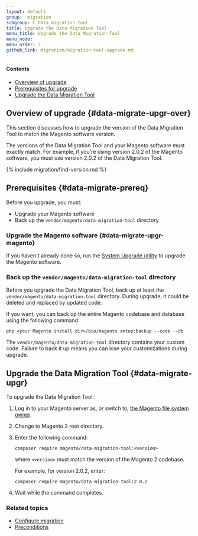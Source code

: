 ```yaml
---
layout: default
group:  migration
subgroup: C_Data migration tool
title: Upgrade the Data Migration Tool
menu_title: Upgrade the Data Migration Tool
menu_node: 
menu_order: 3
github_link: migration/migration-tool-upgrade.md
---
```


#### Contents
*	[Overview of upgrade](#data-migrate-upgr-over)
*	[Prerequisites for upgrade](#data-migrate-upgr-prereq)
*	[Upgrade the Data Migration Tool](#data-migrate-upgr)

## Overview of upgrade {#data-migrate-upgr-over}
This section discusses how to upgrade the version of the Data Migration Tool to match the Magento software version.

The versions of the Data Migration Tool and your Magento software must exactly match. For example, if you're using version 2.0.2 of the Magento software, you must use version 2.0.2 of the Data Migration Tool.

{% include migration/find-version.md %}

## Prerequisites {#data-migrate-prereq}
Before you upgrade, you must:

*	Upgrade your Magento software
*	Back up the `vendor/magento/data-migration-tool` directory

### Upgrade the Magento software {#data-migrate-upgr-magento}
If you haven't already done so, run the <a href="{{page.baseurl}}comp-mgr/upgrader/upgrade-start.html">System Upgrade utility</a> to upgrade the Magento software.

### Back up the `vendor/magento/data-migration-tool` directory
Before you upgrade the Data Migration Tool, back up at least the `vendor/magento/data-migration-tool` directory. During upgrade, it could be deleted and replaced by updated code.

If you want, you can back up the entire Magento codebase and database using the following command:

	php <your Magento install dir>/bin/magento setup:backup --code --db

<div class="bs-callout bs-callout-warning">
    <p>The <code>vendor/magento/data-migration-tool</code> directory contains your custom code. Failure to back it up means you can lose your customizations during upgrade.</p>
</div>

## Upgrade the Data Migration Tool {#data-migrate-upgr}
To upgrade the Data Migration Tool:

1.	Log in to your Magento server as, or switch to, <a href="{{page.baseurl}}install-gde/prereq/apache-user.html">the Magento file system owner</a>.
2.	Change to Magento 2 root directory.
3. 	Enter the following command:

	`composer require magento/data-migration-tool:<version>`

	where `<version>` must match the version of the Magento 2 codebase.

	For example, for version 2.0.2, enter:

	`composer require magento/data-migration-tool:2.0.2`
4.	Wait while the command completes.

### Related topics

* <a href="{{page.baseurl}}migration/migration-tool-configure.html">Configure migration</a>
* <a href="{{page.baseurl}}migration/migration-tool-preconditions.html">Preconditions</a>
